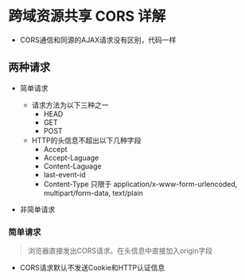 # 跨域资源共享 CORS 详解
- CORS通信和同源的AJAX请求没有区别，代码一样
## 两种请求
- 简单请求
  - 请求方法为以下三种之一
    - HEAD
    - GET
    - POST
  - HTTP的头信息不超出以下几种字段
    - Accept
    - Accept-Laguage
    - Content-Laguage
    - last-event-id
    - Content-Type 只限于 application/x-www-form-urlencoded, multipart/form-data, text/plain

- 非简单请求

### 简单请求
> 浏览器直接发出CORS请求。在头信息中直接加入origin字段

- CORS请求默认不发送Cookie和HTTP认证信息
